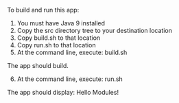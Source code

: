 To build and run this app:

1. You must have Java 9 installed
2. Copy the src directory tree to your destination location
3. Copy build.sh to that location
4. Copy run.sh to that location
5. At the command line, execute: build.sh

The app should build.

6. At the command line, execute: run.sh

The app should display: Hello Modules!
